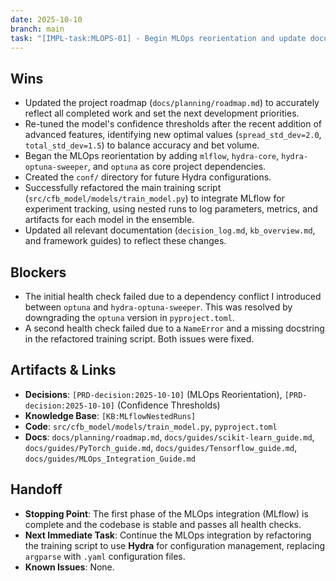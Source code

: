 ```yaml
---
date: 2025-10-10
branch: main
task: "[IMPL-task:MLOPS-01] - Begin MLOps reorientation and update documentation."
---
```


## Wins

- Updated the project roadmap (`docs/planning/roadmap.md`) to accurately reflect all completed work and set the next development priorities.
- Re-tuned the model's confidence thresholds after the recent addition of advanced features, identifying new optimal values (`spread_std_dev=2.0`, `total_std_dev=1.5`) to balance accuracy and bet volume.
- Began the MLOps reorientation by adding `mlflow`, `hydra-core`, `hydra-optuna-sweeper`, and `optuna` as core project dependencies.
- Created the `conf/` directory for future Hydra configurations.
- Successfully refactored the main training script (`src/cfb_model/models/train_model.py`) to integrate MLflow for experiment tracking, using nested runs to log parameters, metrics, and artifacts for each model in the ensemble.
- Updated all relevant documentation (`decision_log.md`, `kb_overview.md`, and framework guides) to reflect these changes.

## Blockers

- The initial health check failed due to a dependency conflict I introduced between `optuna` and `hydra-optuna-sweeper`. This was resolved by downgrading the `optuna` version in `pyproject.toml`.
- A second health check failed due to a `NameError` and a missing docstring in the refactored training script. Both issues were fixed.

## Artifacts & Links

- **Decisions**: `[PRD-decision:2025-10-10]` (MLOps Reorientation), `[PRD-decision:2025-10-10]` (Confidence Thresholds)
- **Knowledge Base**: `[KB:MLflowNestedRuns]`
- **Code**: `src/cfb_model/models/train_model.py`, `pyproject.toml`
- **Docs**: `docs/planning/roadmap.md`, `docs/guides/scikit-learn_guide.md`, `docs/guides/PyTorch_guide.md`, `docs/guides/Tensorflow_guide.md`, `docs/guides/MLOps_Integration_Guide.md`

## Handoff

- **Stopping Point**: The first phase of the MLOps integration (MLflow) is complete and the codebase is stable and passes all health checks.
- **Next Immediate Task**: Continue the MLOps integration by refactoring the training script to use **Hydra** for configuration management, replacing `argparse` with `.yaml` configuration files.
- **Known Issues**: None.
